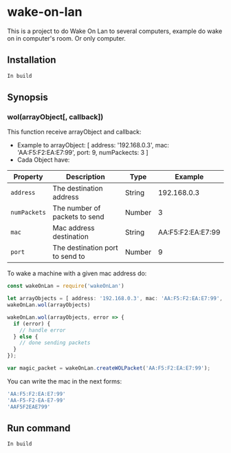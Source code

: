 # wake-on-lan
This is a project to do Wake On Lan to several computers, example do wake on in computer's room. Or only computer.

## Installation
````bash
In build
````
## Synopsis
### wol(arrayObject[, callback])
This function receive arrayObject and callback:
* Example to arrayObject: [ address: '192.168.0.3', mac: 'AA:F5:F2:EA:E7:99', port: 9, numPackects: 3 ]
* Cada Object have:

| Property | Description | Type | Example |
| --- | --- | --- | --- |
| `address` | The destination address | String | 192.168.0.3 |
| `numPackets` | The number of packets to send | Number | 3 |
| `mac` | Mac address destination | String | AA:F5:F2:EA:E7:99 |
| `port` | The destination port to send to | Number | 9 |

To wake a machine with a given mac address do:
````js
const wakeOnLan = require('wakeOnLan')

let arrayObjects = [ address: '192.168.0.3', mac: 'AA:F5:F2:EA:E7:99', port: 9, numPackects: 3 ]
wakeOnLan.wol(arrayObjects)

wakeOnLan.wol(arrayObjects, error => {
  if (error) {
    // handle error
  } else {
    // done sending packets
  }
});

var magic_packet = wakeOnLan.createWOLPacket('AA:F5:F2:EA:E7:99');
````

You can write the mac in the next forms:

````js
'AA:F5:F2:EA:E7:99'
'AA-F5-F2-EA-E7-99'
'AAF5F2EAE799'
````

## Run command
````bash
In build
````